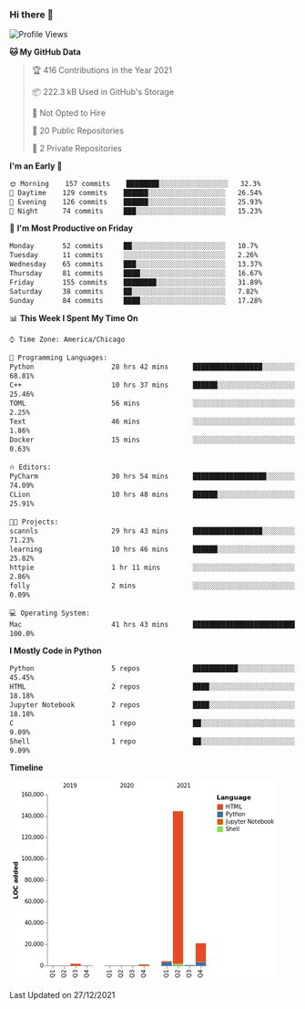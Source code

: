 ### Hi there 👋

<!--
**cauliyang/cauliyang** is a ✨ _special_ ✨ repository because its `README.md` (this file) appears on your GitHub profile.

Here are some ideas to get you started:

- 🔭 I’m currently working on ...
- 🌱 I’m currently learning ...
- 👯 I’m looking to collaborate on ...
- 🤔 I’m looking for help with ...
- 💬 Ask me about ...
- 📫 How to reach me: ...
- 😄 Pronouns: ...
- ⚡ Fun fact: ...
-->

<!--START_SECTION:waka-->
![Profile Views](http://img.shields.io/badge/Profile%20Views-1-blue)

**🐱 My GitHub Data** 

> 🏆 416 Contributions in the Year 2021
 > 
> 📦 222.3 kB Used in GitHub's Storage 
 > 
> 🚫 Not Opted to Hire
 > 
> 📜 20 Public Repositories 
 > 
> 🔑 2 Private Repositories  
 > 
**I'm an Early 🐤** 

```text
🌞 Morning    157 commits    ████████░░░░░░░░░░░░░░░░░   32.3% 
🌆 Daytime    129 commits    ██████░░░░░░░░░░░░░░░░░░░   26.54% 
🌃 Evening    126 commits    ██████░░░░░░░░░░░░░░░░░░░   25.93% 
🌙 Night      74 commits     ███░░░░░░░░░░░░░░░░░░░░░░   15.23%

```
📅 **I'm Most Productive on Friday** 

```text
Monday       52 commits     ██░░░░░░░░░░░░░░░░░░░░░░░   10.7% 
Tuesday      11 commits     ░░░░░░░░░░░░░░░░░░░░░░░░░   2.26% 
Wednesday    65 commits     ███░░░░░░░░░░░░░░░░░░░░░░   13.37% 
Thursday     81 commits     ████░░░░░░░░░░░░░░░░░░░░░   16.67% 
Friday       155 commits    ████████░░░░░░░░░░░░░░░░░   31.89% 
Saturday     38 commits     ██░░░░░░░░░░░░░░░░░░░░░░░   7.82% 
Sunday       84 commits     ████░░░░░░░░░░░░░░░░░░░░░   17.28%

```


📊 **This Week I Spent My Time On** 

```text
⌚︎ Time Zone: America/Chicago

💬 Programming Languages: 
Python                   28 hrs 42 mins      █████████████████░░░░░░░░   68.81% 
C++                      10 hrs 37 mins      ██████░░░░░░░░░░░░░░░░░░░   25.46% 
TOML                     56 mins             ░░░░░░░░░░░░░░░░░░░░░░░░░   2.25% 
Text                     46 mins             ░░░░░░░░░░░░░░░░░░░░░░░░░   1.86% 
Docker                   15 mins             ░░░░░░░░░░░░░░░░░░░░░░░░░   0.63%

🔥 Editors: 
PyCharm                  30 hrs 54 mins      ██████████████████░░░░░░░   74.09% 
CLion                    10 hrs 48 mins      ██████░░░░░░░░░░░░░░░░░░░   25.91%

🐱‍💻 Projects: 
scannls                  29 hrs 43 mins      █████████████████░░░░░░░░   71.23% 
learning                 10 hrs 46 mins      ██████░░░░░░░░░░░░░░░░░░░   25.82% 
httpie                   1 hr 11 mins        ░░░░░░░░░░░░░░░░░░░░░░░░░   2.86% 
folly                    2 mins              ░░░░░░░░░░░░░░░░░░░░░░░░░   0.09%

💻 Operating System: 
Mac                      41 hrs 43 mins      █████████████████████████   100.0%

```

**I Mostly Code in Python** 

```text
Python                   5 repos             ███████████░░░░░░░░░░░░░░   45.45% 
HTML                     2 repos             ████░░░░░░░░░░░░░░░░░░░░░   18.18% 
Jupyter Notebook         2 repos             ████░░░░░░░░░░░░░░░░░░░░░   18.18% 
C                        1 repo              ██░░░░░░░░░░░░░░░░░░░░░░░   9.09% 
Shell                    1 repo              ██░░░░░░░░░░░░░░░░░░░░░░░   9.09%

```


**Timeline**

![Chart not found](https://raw.githubusercontent.com/cauliyang/cauliyang/main/charts/bar_graph.png) 


 Last Updated on 27/12/2021
<!--END_SECTION:waka-->
